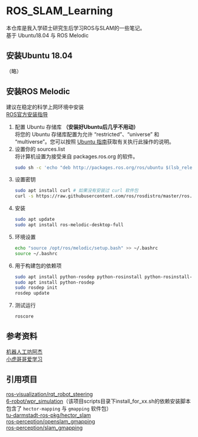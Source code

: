 # ROS_SLAM_Learning

本仓库是我入学硕士研究生后学习ROS与SLAM的一些笔记。  
基于 Ubuntu18.04 与 ROS Melodic

## 安装Ubuntu 18.04
（略）

## 安装ROS Melodic

建议在稳定的科学上网环境中安装  
[ROS官方安装指导](https://wiki.ros.org/melodic/Installation/Ubuntu)  
1. 配置 Ubuntu 存储库 **（安装好Ubuntu后几乎不用动）**  
   将您的 Ubuntu 存储库配置为允许 “restricted”、“universe” 和 “multiverse”。您可以按照 [Ubuntu 指南](https://help.ubuntu.com/community/Repositories/Ubuntu)获取有关执行此操作的说明。
2. 设置你的 sources.list  
   将计算机设置为接受来自 packages.ros.org 的软件。  
   ```bash
   sudo sh -c 'echo "deb http://packages.ros.org/ros/ubuntu $(lsb_release -sc) main" > /etc/apt/sources.list.d/ros-latest.list' # 这是一行指令
   ```
3. 设置密钥
   ```bash
   sudo apt install curl # 如果没有安装过 curl 软件包
   curl -s https://raw.githubusercontent.com/ros/rosdistro/master/ros.asc | sudo apt-key add -
   ```
4. 安装
   ```bash
   sudo apt update
   sudo apt install ros-melodic-desktop-full
   ```
5. 环境设置
   ```bash
   echo "source /opt/ros/melodic/setup.bash" >> ~/.bashrc
   source ~/.bashrc
   ```   
6. 用于构建包的依赖项
   ```bash
   sudo apt install python-rosdep python-rosinstall python-rosinstall-generator python-wstool build-essential
   sudo apt install python-rosdep
   sudo rosdep init
   rosdep update
   ```     
7. 测试运行
   ```bash
   roscore
   ```

## 参考资料

[机器人工坊阿杰](https://space.bilibili.com/411541289)  
[小虎哥哥爱学习](https://space.bilibili.com/66815220)  

## 引用项目

[ros-visualization/rqt_robot_steering](https://github.com/ros-visualization/rqt_robot_steering)  
[6-robot/wpr_simulation](https://github.com/6-robot/wpr_simulation)（该项目scripts目录下install_for_xx.sh的依赖安装脚本包含了 `hector-mapping` 与 `gmapping` 软件包）  
[tu-darmstadt-ros-pkg/hector_slam](https://github.com/tu-darmstadt-ros-pkg/hector_slam)  
[ros-perception/openslam_gmapping](https://github.com/ros-perception/openslam_gmapping)  
[ros-perception/slam_gmapping](https://github.com/ros-perception/slam_gmapping)  